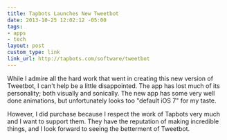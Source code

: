 ```yaml
---
title: Tapbots Launches New Tweetbot
date: 2013-10-25 12:02:12 -05:00
tags:
- apps
- tech
layout: post
custom_type: link
link_url: http://tapbots.com/software/tweetbot
---
```


While I admire all the hard work that went in creating this new version of Tweetbot, I can't help be a little disappointed. The app has lost much of its personality; both visually and sonically. The new app has some very well done animations, but unfortunately looks too "default iOS 7" for my taste.

However, I did purchase because I respect the work of Tapbots very much and I want to support them. They have the reputation of making incredible things, and I look forward to seeing the betterment of Tweetbot.
